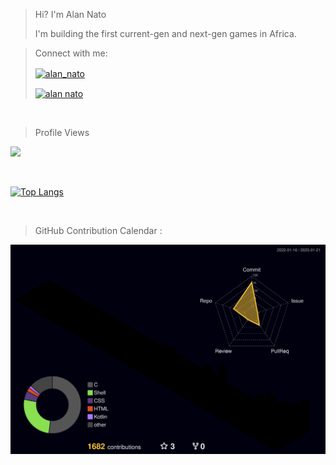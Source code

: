 > Hi? I'm Alan Nato
> 
> I'm building the first current-gen and next-gen games in Africa.


> Connect with me:
> 
> <a href="https://twitter.com/alan_nato" target="blank"><img align="center" src="https://img.shields.io/badge/LinkedIn-0077B5?style=for-the-badge&logo=linkedin&logoColor=white" alt="alan_nato"/></a>
> 
> <a href="https://www.linkedin.com/in/alan-nato/" target="blank"><img align="center" src="https://img.shields.io/badge/Twitter-1DA1F2?style=for-the-badge&logo=twitter&logoColor=white" alt="alan nato"/></a>

<br>

> Profile Views

![](https://visitor-badge.laobi.icu/badge?page_id=iamnotnato.iamnotnato)

<br>

[![Top Langs](https://github-readme-stats.vercel.app/api/top-langs/?username=iamnotnato&layout=compact&hide=css,javascript,css,scss)](https://github.com/anuraghazra/github-readme-stats)

<br>

> GitHub Contribution Calendar : 
  
![](./profile-3d-contrib/profile-night-rainbow.svg)
